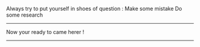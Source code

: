 Always try to put yourself in shoes of question :
Make some mistake 
Do some research


******************

Now your ready to came herer !

******************
